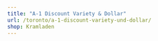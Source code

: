 ```yaml
---
title: "A-1 Discount Variety & Dollar"
url: /toronto/a-1-discount-variety-und-dollar/
shop: Kramladen
---
```

